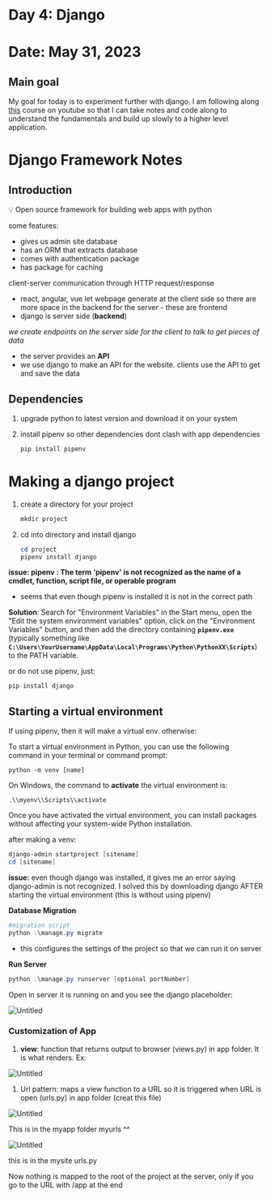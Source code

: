 # Day 4: Django

# Date: May 31, 2023

## Main goal 
My goal for today is to experiment further with django. I am following along [this](https://www.youtube.com/watch?v=rHux0gMZ3Eg) course on youtube so that I can take notes and code along to understand the fundamentals and build up slowly to a higher level application. 

# Django Framework Notes

## Introduction

<aside>
💡 Open source framework for building web apps with python

</aside>

some features:

- gives us admin site database
- has an ORM that extracts database
- comes with authentication package
- has package for caching

client-server communication through HTTP request/response 

- react, angular, vue let webpage generate at the client side so there are more space in the backend for the server - these are frontend
- django is server side (**backend**)

 

*we create endpoints on the server side for the client to talk to get pieces of data*

- the server provides an **API**
- we use django to make an API for the website. clients use the API to get and save the data

## Dependencies

1. upgrade python to latest version and download it on your system
2. install pipenv so other dependencies dont clash with app dependencies
    
     
    
    ```powershell
    pip install pipenv
    ```
    

# Making a django project

1. create a directory for your project
    
    ```powershell
    mkdir project
    ```
    
2. cd into directory and install django
    
    ```powershell
    cd project
    pipenv install django
    ```
    

********************issue: pipenv : The term 'pipenv' is not recognized as the name of a cmdlet, function, script file, or operable program********************

- seems that even though pipenv is installed it is not in the correct path

**Solution**: Search for "Environment Variables" in the Start menu, open the "Edit the system environment variables" option, click on the "Environment Variables" button, and then add the directory containing **`pipenv.exe`** (typically something like **`C:\Users\YourUsername\AppData\Local\Programs\Python\PythonXX\Scripts`**) to the PATH variable.

or do not use pipenv, just:

```powershell
pip install django
```

## **Starting a virtual environment**

If using pipenv, then it will make a virtual env. otherwise:

To start a virtual environment in Python, you can use the following command in your terminal or command prompt:

```
python -m venv [name]

```

On Windows, the command to **activate** the virtual environment is:

```
.\\myenv\\Scripts\\activate

```

Once you have activated the virtual environment, you can install packages without affecting your system-wide Python installation.

after making a venv:

```powershell
django-admin startproject [sitename]
cd [sitename]
```

**************issue:************** even though django was installed, it gives me an error saying django-admin is not recognized. I solved this by downloading django AFTER starting the virtual environment (this is without using pipenv)

**Database Migration**

```powershell
#migration script
python .\manage.py migrate
```

- this configures the settings of the project so that we can run it on server

**Run Server**

```powershell
python .\manage.py runserver [optional portNumber]
```

Open in server it is running on and you see the django placeholder:

![Untitled](Django%20Framework%20db322b1577a845baaa84dd700d75c336/Untitled.png)

### Customization of App

1. **view**: function that returns output to browser (views.py) in app folder. It is what renders. Ex:

![Untitled](Django%20Framework%20db322b1577a845baaa84dd700d75c336/Untitled%201.png)

1. Url pattern: maps a view function to a URL so it is triggered when URL is open (urls.py) in app folder (creat this file)

![Untitled](Django%20Framework%20db322b1577a845baaa84dd700d75c336/Untitled%202.png)

This is in the myapp folder myurls ^^

![Untitled](Django%20Framework%20db322b1577a845baaa84dd700d75c336/Untitled%203.png)

this is in the mysite urls.py

Now nothing is mapped to the root of the project at the server, only if you go to the URL with /app at the end

